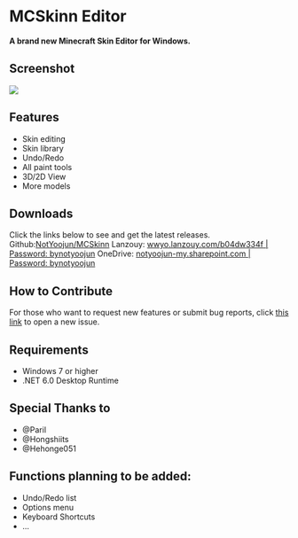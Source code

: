 # MCSkinn Editor

**A brand new Minecraft Skin Editor for Windows.**

## Screenshot

![](https://github.com/NotYoojun/MCSkinn/blob/main/docs/images/screenshot.png?raw=true)

## Features

- Skin editing
- Skin library
- Undo/Redo
- All paint tools
- 3D/2D View
- More models

## Downloads

Click the links below to see and get the latest releases.
Github:[NotYoojun/MCSkinn](https://github.com/NotYoojun/MCSkinn/releases)
Lanzouy: [wwyo.lanzouy.com/b04dw334f | Password: bynotyoojun](https://wwyo.lanzouy.com/b04dw334f)
OneDrive: [notyoojun-my.sharepoint.com | Password: bynotyoojun](https://notyoojun-my.sharepoint.com/:f:/g/personal/yoojun_notyoojun_onmicrosoft_com/EobEi9yUEKxDubabCdNLE8UBLfj-8cIdvN4FKBU4DAs3Xg?e=CTs2TP)

## How to Contribute

For those who want to request new features or submit bug reports, click [this link](https://github.com/NotYoojun/MCSkinn/issues/new/choose) to open a new issue.

## Requirements

- Windows 7 or higher
- .NET 6.0 Desktop Runtime


## Special Thanks to

- @Paril
- @Hongshiits
- @Hehonge051


## Functions planning to be added:

- Undo/Redo list
- Options menu
- Keyboard Shortcuts
- ...

